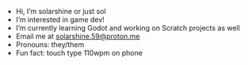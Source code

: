 - Hi, I’m solarshine or just sol
- I’m interested in game dev!
- I’m currently learning Godot and working on Scratch projects as well
- Email me at solarshine.59@proton.me
- Pronouns: they/them
- Fun fact: touch type 110wpm on phone

<!---
solar-shine/solar-shine is a ✨ special ✨ repository because its `README.md` (this file) appears on your GitHub profile.
You can click the Preview link to take a look at your changes.
--->

